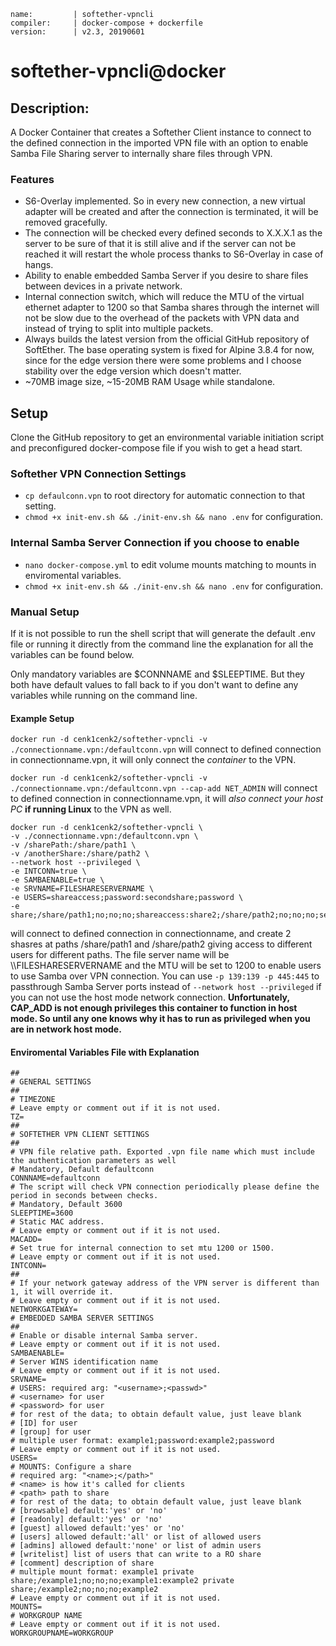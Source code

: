 ```
name:         | softether-vpncli
compiler:     | docker-compose + dockerfile
version:      | v2.3, 20190601
```
# softether-vpncli@docker

## Description:

A Docker Container that creates a Softether Client instance to connect to the defined connection in the imported VPN file with an option to enable Samba File Sharing server to internally share files through VPN.

### Features
* S6-Overlay implemented. So in every new connection, a new virtual adapter will be created and after the connection is terminated, it will be removed gracefully.
* The connection will be checked every defined seconds to X.X.X.1 as the server to be sure of that it is still alive and if the server can not be reached it will restart the whole process thanks to S6-Overlay in case of hangs.
* Ability to enable embedded Samba Server if you desire to share files between devices in a private network.
* Internal connection switch, which will reduce the MTU of the virtual ethernet adapter to 1200 so that Samba shares through the internet will not be slow due to the overhead of the packets with VPN data and instead of trying to split into multiple packets.
* Always builds the latest version from the official GitHub repository of SoftEther. The base operating system is fixed for Alpine 3.8.4 for now, since for the edge version there were some problems and I choose stability over the edge version which doesn't matter.
* ~70MB image size, ~15-20MB RAM Usage while standalone.

## Setup

Clone the GitHub repository to get an environmental variable initiation script and preconfigured docker-compose file if you wish to get a head start.

### Softether VPN Connection Settings
* `cp defaulconn.vpn` to root directory for automatic connection to that setting.
* `chmod +x init-env.sh && ./init-env.sh && nano .env` for configuration.

### Internal Samba Server Connection if you choose to enable
* `nano docker-compose.yml` to edit volume mounts matching to mounts in enviromental variables.
* `chmod +x init-env.sh && ./init-env.sh && nano .env` for configuration.

### Manual Setup
If it is not possible to run the shell script that will generate the default .env file or running it directly from the command line the explanation for all the variables can be found below.

Only mandatory variables are $CONNNAME and $SLEEPTIME. But they both have default values to fall back to if you don't want to define any variables while running on the command line.

#### Example Setup
```docker run -d cenk1cenk2/softether-vpncli -v ./connectionname.vpn:/defaultconn.vpn```
will connect to defined connection in connectionname.vpn, it will only connect the *container* to the VPN.

```docker run -d cenk1cenk2/softether-vpncli -v ./connectionname.vpn:/defaultconn.vpn --cap-add NET_ADMIN```
will connect to defined connection in connectionname.vpn, it will *also connect your host PC* __if running Linux__ to the VPN as well.

```
docker run -d cenk1cenk2/softether-vpncli \
-v ./connectionname.vpn:/defaultconn.vpn \
-v /sharePath:/share/path1 \
-v /anotherShare:/share/path2 \
--network host --privileged \
-e INTCONN=true \
-e SAMBAENABLE=true \
-e SRVNAME=FILESHARESERVERNAME \
-e USERS=shareaccess;password:secondshare;password \
-e share;/share/path1;no;no;no;shareaccess:share2;/share/path2;no;no;no;secondshare
```
will connect to defined connection in connectionname, and create 2 shasres at paths /share/path1 and /share/path2 giving access to different users for different paths. The file server name will be \\\\FILESHARESERVERNAME and the MTU will be set to 1200 to enable users to use Samba over VPN connection. You can use `-p 139:139 -p 445:445` to passthrough Samba Server ports instead of `--network host --privileged` if you can not use the host mode network connection. 
**Unfortunately, CAP_ADD is not enough privileges this container to function in host mode. So until any one knows why it has to run as privileged when you are in network host mode.**

#### Enviromental Variables File with Explanation
```
##
# GENERAL SETTINGS
##
# TIMEZONE
# Leave empty or comment out if it is not used.
TZ=
##
# SOFTETHER VPN CLIENT SETTINGS
##
# VPN file relative path. Exported .vpn file name which must include the authentication parameters as well
# Mandatory, Default defaultconn
CONNNAME=defaultconn
# The script will check VPN connection periodically please define the period in seconds between checks.
# Mandatory, Default 3600
SLEEPTIME=3600
# Static MAC address.
# Leave empty or comment out if it is not used.
MACADD=
# Set true for internal connection to set mtu 1200 or 1500.
# Leave empty or comment out if it is not used.
INTCONN=
##
# If your network gateway address of the VPN server is different than 1, it will override it.
# Leave empty or comment out if it is not used.
NETWORKGATEWAY=
# EMBEDDED SAMBA SERVER SETTINGS
##
# Enable or disable internal Samba server.
# Leave empty or comment out if it is not used.
SAMBAENABLE=
# Server WINS identification name
# Leave empty or comment out if it is not used.
SRVNAME=
# USERS: required arg: "<username>;<passwd>"
# <username> for user
# <password> for user
# for rest of the data; to obtain default value, just leave blank
# [ID] for user
# [group] for user
# multiple user format: example1;password:example2;password
# Leave empty or comment out if it is not used.
USERS=
# MOUNTS: Configure a share
# required arg: "<name>;</path>"
# <name> is how it's called for clients
# <path> path to share
# for rest of the data; to obtain default value, just leave blank
# [browsable] default:'yes' or 'no'
# [readonly] default:'yes' or 'no'
# [guest] allowed default:'yes' or 'no'
# [users] allowed default:'all' or list of allowed users
# [admins] allowed default:'none' or list of admin users
# [writelist] list of users that can write to a RO share
# [comment] description of share
# multiple mount format: example1 private share;/example1;no;no;no;example1:example2 private share;/example2;no;no;no;example2
# Leave empty or comment out if it is not used.
MOUNTS=
# WORKGROUP NAME
# Leave empty or comment out if it is not used.
WORKGROUPNAME=WORKGROUP
```

